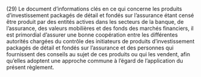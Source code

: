 (29) Le document d’informations clés en ce qui concerne les produits d’investissement packagés de détail et fondés sur l’assurance étant censé être produit par des entités actives dans les secteurs de la banque, de l’assurance, des valeurs mobilières et des fonds des marchés financiers, il est primordial d’assurer une bonne coopération entre les différentes autorités chargées du contrôle des initiateurs de produits d’investissement packagés de détail et fondés sur l’assurance et des personnes qui fournissent des conseils au sujet de ces produits ou qui les vendent, afin qu’elles adoptent une approche commune à l’égard de l’application du présent règlement.